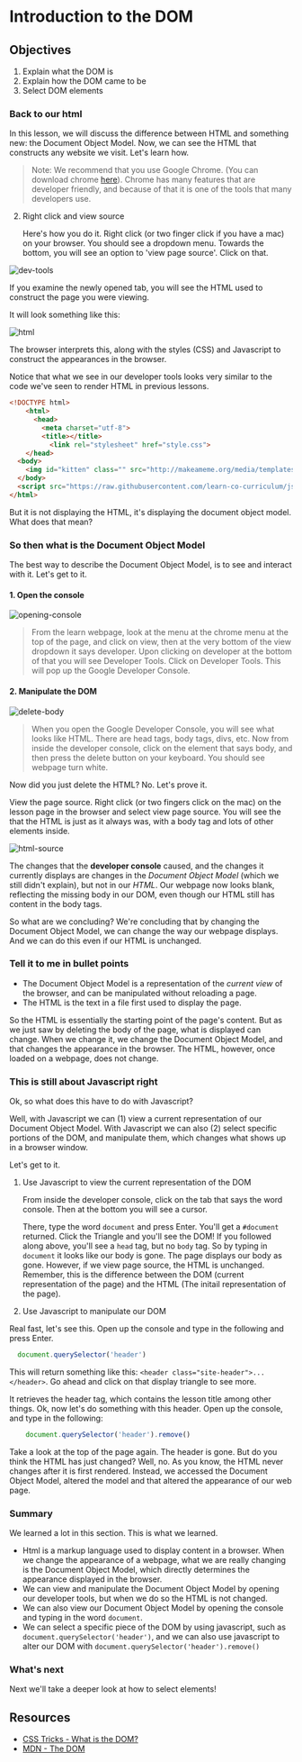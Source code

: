 # Introduction to the DOM

## Objectives

1. Explain what the DOM is
2. Explain how the DOM came to be
3. Select DOM elements

### Back to our html

In this lesson, we will discuss the difference between HTML and something new: the Document Object Model.  Now, we can see the HTML that constructs any website we visit.  Let's learn how.

> Note: We recommend that you use Google Chrome.  (You can download chrome [here](https://www.google.com/chrome/browser/desktop/index.html)).  Chrome has many features that are developer friendly, and because of that it is one of the tools that many developers use.


2. Right click and view source

	Here's how you do it.  Right click (or two finger click if you have a mac) on your browser.  You should see a dropdown menu.  Towards the bottom, you will see an option to 'view page source'.  Click on that.  

![dev-tools](https://s3.amazonaws.com/learn-verified/inspect-element.png)


If you examine the newly opened tab, you will see the HTML used to construct the page you were viewing.  

It will look something like this:

![html](https://s3.amazonaws.com/learn-verified/dom-dev-tools.png)

The browser interprets this, along with the styles (CSS) and Javascript to construct the appearances in the browser.  

Notice that what we see in our developer tools looks very similar to the code we've seen to render HTML in previous lessons. 

```html
<!DOCTYPE html>
	<html>
	  <head>
	    <meta charset="utf-8">
	    <title></title>
	      <link rel="stylesheet" href="style.css">
  	</head>
  <body>
    <img id="kitten" class="" src="http://makeameme.org/media/templates/120/grumpy_cat.jpg" alt="" width="120" height="120">
  </body>
  <script src="https://raw.githubusercontent.com/learn-co-curriculum/js-and-the-web/master/spin.js" charset="utf-8"></script>
</html>

```

But it is not displaying the HTML, it's displaying the document object model.  What does that mean?

### So then what is the Document Object Model

The best way to describe the Document Object Model, is to see and interact with it.  Let's get to it.

#### 1. Open the console 

![opening-console](https://s3.amazonaws.com/learn-verified/opening-console.gif)
	
> From the learn webpage, look at the menu at the chrome menu at the top of the page, and click on view, then at the very bottom of the view dropdown it says developer.  Upon clicking on developer at the bottom of that you will see Developer Tools.  Click on Developer Tools.  This will pop up the Google Developer Console. 

#### 2. Manipulate the DOM

![delete-body](https://s3.amazonaws.com/learn-verified/delete-body.gif)

> When you open the Google Developer Console, you will see what looks like HTML.  There are head tags, body tags, divs, etc.  Now from inside the developer console, click on the element that says body, and then press the delete button on your keyboard.  You should see webpage turn white.



Now did you just delete the HTML?  No.  Let's prove it. 

View the page source.  Right click (or two fingers click on the mac) on the lesson page in the browser and select view page source.  You will see the that the HTML is just as it always was, with a body tag and lots of other elements inside.  

![html-source](https://s3.amazonaws.com/learn-verified/html-javascript-lesson.png)

The changes that the **developer console** caused, and the changes it currently displays are changes in the *Document Object Model* (which we still didn't explain), but not in our *HTML*.  Our webpage now looks blank, reflecting the missing body in our DOM, even though our HTML still has content in the body tags.  

So what are we concluding?  We're concluding that by changing the Document Object Model, we can change the way our webpage displays.  And we can do this even if our HTML is unchanged.  

### Tell it to me in bullet points

  * The Document Object Model is a representation of the *current view* of the browser, and can be manipulated without reloading a page.  
  * The HTML is the text in a file first used to display the page.

So the HTML is essentially the starting point of the page's content.  But as we just saw by deleting the body of the page, what is displayed can change.  When we change it, we change the Document Object Model, and that changes the appearance in the browser.  The HTML, however, once loaded on a webpage, does not change.  

### This is still about Javascript right

Ok, so what does this have to do with Javascript?  

Well, with Javascript we can (1) view a current representation of our Document Object Model.  With Javascript we can also (2) select specific portions of the DOM, and manipulate them, which changes what shows up in a browser window. 

Let's get to it. 

1. Use Javascript to view the current representation of the DOM

	From inside the developer console, click on the tab that says the word console.  Then at the bottom you will see a cursor.  
	
	There, type the word `document` and press Enter. You'll get a `#document` returned. Click the Triangle and you'll see the DOM! If you followed along above, you'll see a `head` tag, but no `body` tag. So by typing in `document` it looks like our body is gone.  The page displays our body as gone.  However, if we view page source, the HTML is unchanged. Remember, this is the difference between the DOM (current representation of the page) and the HTML (The initail representation of
    the page).

2. Use Javascript to manipulate our DOM

Real fast, let's see this.  Open up the console and type in the following and press Enter.

  ```javascript
    document.querySelector('header')
  ```
  
This will return something like this: `<header class="site-header">...</header>`. Go ahead and click on that display triangle to see more.

It retrieves the header tag, which contains the lesson title among other things.  Ok, now let's do something with this header.  Open up the console, and type in the following:

```javascript
    document.querySelector('header').remove()
```

Take a look at the top of the page again.  The header is gone.  But do you think the HTML has just changed?  Well, no.  As you know, the HTML never changes after it is first rendered.  Instead, we accessed the Document Object Model, altered the model and that altered the appearance of our web page.  

### Summary

We learned a lot in this section.  This is what we learned.  

* Html is a markup language used to display content in a browser.  When we change the appearance of a webpage, what we are really changing is the Document Object Model, which directly determines the appearance displayed in the browser.  
* We can view and manipulate the Document Object Model by opening our developer tools, but when we do so the HTML is not changed.  
* We can also view our Document Object Model by opening the console and typing in the word `document`.
* We can select a specific piece of the DOM by using javascript, such as `document.querySelector('header')`, and we can also use javascript to alter our DOM with `document.querySelector('header').remove()`


### What's next 

Next we'll take a deeper look at how to select elements!

## Resources

- [CSS Tricks - What is the DOM?](https://css-tricks.com/dom/)
- [MDN - The DOM](https://developer.mozilla.org/en-US/docs/Web/API/Document_Object_Model/Introduction)


